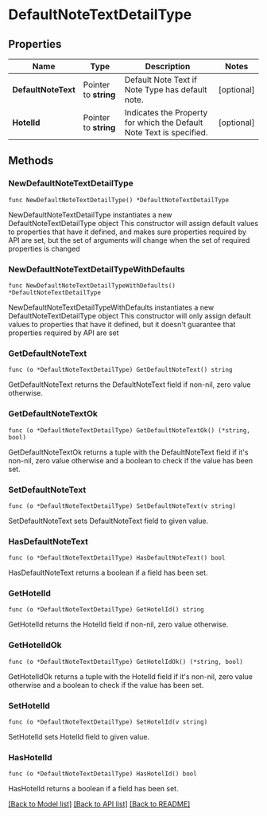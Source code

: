 # DefaultNoteTextDetailType

## Properties

Name | Type | Description | Notes
------------ | ------------- | ------------- | -------------
**DefaultNoteText** | Pointer to **string** | Default Note Text if Note Type has default note. | [optional] 
**HotelId** | Pointer to **string** | Indicates the Property for which the Default Note Text is specified. | [optional] 

## Methods

### NewDefaultNoteTextDetailType

`func NewDefaultNoteTextDetailType() *DefaultNoteTextDetailType`

NewDefaultNoteTextDetailType instantiates a new DefaultNoteTextDetailType object
This constructor will assign default values to properties that have it defined,
and makes sure properties required by API are set, but the set of arguments
will change when the set of required properties is changed

### NewDefaultNoteTextDetailTypeWithDefaults

`func NewDefaultNoteTextDetailTypeWithDefaults() *DefaultNoteTextDetailType`

NewDefaultNoteTextDetailTypeWithDefaults instantiates a new DefaultNoteTextDetailType object
This constructor will only assign default values to properties that have it defined,
but it doesn't guarantee that properties required by API are set

### GetDefaultNoteText

`func (o *DefaultNoteTextDetailType) GetDefaultNoteText() string`

GetDefaultNoteText returns the DefaultNoteText field if non-nil, zero value otherwise.

### GetDefaultNoteTextOk

`func (o *DefaultNoteTextDetailType) GetDefaultNoteTextOk() (*string, bool)`

GetDefaultNoteTextOk returns a tuple with the DefaultNoteText field if it's non-nil, zero value otherwise
and a boolean to check if the value has been set.

### SetDefaultNoteText

`func (o *DefaultNoteTextDetailType) SetDefaultNoteText(v string)`

SetDefaultNoteText sets DefaultNoteText field to given value.

### HasDefaultNoteText

`func (o *DefaultNoteTextDetailType) HasDefaultNoteText() bool`

HasDefaultNoteText returns a boolean if a field has been set.

### GetHotelId

`func (o *DefaultNoteTextDetailType) GetHotelId() string`

GetHotelId returns the HotelId field if non-nil, zero value otherwise.

### GetHotelIdOk

`func (o *DefaultNoteTextDetailType) GetHotelIdOk() (*string, bool)`

GetHotelIdOk returns a tuple with the HotelId field if it's non-nil, zero value otherwise
and a boolean to check if the value has been set.

### SetHotelId

`func (o *DefaultNoteTextDetailType) SetHotelId(v string)`

SetHotelId sets HotelId field to given value.

### HasHotelId

`func (o *DefaultNoteTextDetailType) HasHotelId() bool`

HasHotelId returns a boolean if a field has been set.


[[Back to Model list]](../README.md#documentation-for-models) [[Back to API list]](../README.md#documentation-for-api-endpoints) [[Back to README]](../README.md)


